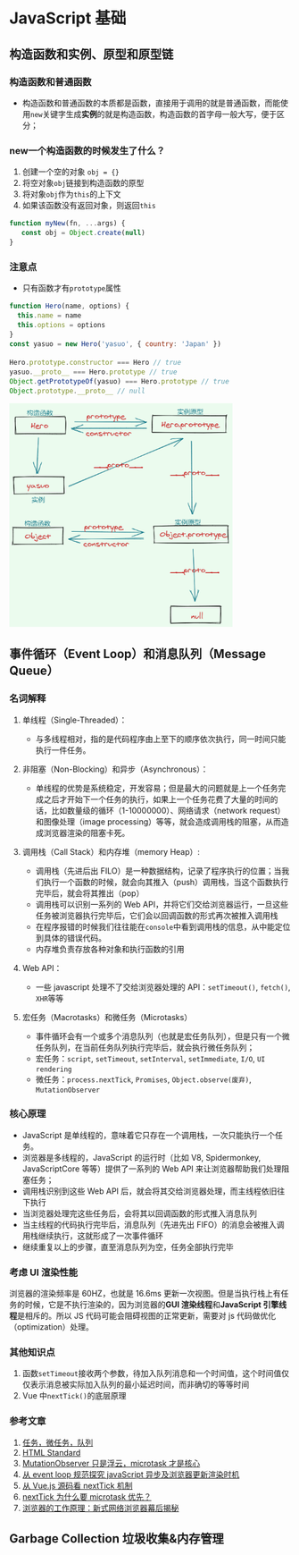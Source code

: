 # JavaScript 基础

## 构造函数和实例、原型和原型链

### 构造函数和普通函数

- 构造函数和普通函数的本质都是函数，直接用于调用的就是普通函数，而能使用`new`关键字生成**实例**的就是构造函数，构造函数的首字母一般大写，便于区分；


### new一个构造函数的时候发生了什么？

1. 创建一个空的对象 `obj = {}`
2. 将空对象`obj`链接到构造函数的原型
3. 将对象`obj`作为`this`的上下文
4. 如果该函数没有返回对象，则返回`this`

``` Javascript
function myNew(fn, ...args) {
   const obj = Object.create(null)
}
```


### 注意点

- 只有函数才有`prototype`属性

```javascript
function Hero(name, options) {
  this.name = name
  this.options = options
}
const yasuo = new Hero('yasuo', { country: 'Japan' })

Hero.prototype.constructor === Hero // true
yasuo.__proto__ === Hero.prototype // true
Object.getPrototypeOf(yasuo) === Hero.prototype // true
Object.prototype.__proto__ // null
```

<img src="../images/原型和原型链.png" width="400" height="400" alt="原型和原型链" />

## 事件循环（Event Loop）和消息队列（Message Queue）

### 名词解释

1. 单线程（Single-Threaded）：
   - 与多线程相对，指的是代码程序由上至下的顺序依次执行，同一时间只能执行一件任务。
2. 非阻塞（Non-Blocking）和异步（Asynchronous）：
   - 单线程的优势是系统稳定，开发容易；但是最大的问题就是上一个任务完成之后才开始下一个任务的执行，如果上一个任务花费了大量的时间的话，比如数量级的循环（1-10000000）、网络请求（network request）和图像处理（image processing）等等，就会造成调用栈的阻塞，从而造成浏览器渲染的阻塞卡死。
3. 调用栈（Call Stack）和内存堆（memory Heap）:
   - 调用栈（先进后出 FILO）是一种数据结构，记录了程序执行的位置；当我们执行一个函数的时候，就会向其推入（push）调用栈，当这个函数执行完毕后，就会将其推出（pop）
   - 调用栈可以识别一系列的 Web API，并将它们交给浏览器运行，一旦这些任务被浏览器执行完毕后，它们会以回调函数的形式再次被推入调用栈
   - 在程序报错的时候我们往往能在`console`中看到调用栈的信息，从中能定位到具体的错误代码。
   - 内存堆负责存放各种对象和执行函数的引用
4. Web API：

   - 一些 javascript 处理不了交给浏览器处理的 API：`setTimeout()`, `fetch()`, `XHR`等等

5. 宏任务（Macrotasks）和微任务（Microtasks）
   - 事件循环会有一个或多个消息队列（也就是宏任务队列），但是只有一个微任务队列，在当前任务队列执行完毕后，就会执行微任务队列；
   - 宏任务：`script`, `setTimeout`, `setInterval`, `setImmediate`, `I/O`, `UI rendering`
   - 微任务：`process.nextTick`, `Promises`, `Object.observe(废弃)`, `MutationObserver`

### 核心原理

- JavaScript 是单线程的，意味着它只存在一个调用栈，一次只能执行一个任务。
- 浏览器是多线程的，JavaScript 的运行时（比如 V8, Spidermonkey, JavaScriptCore 等等）提供了一系列的 Web API 来让浏览器帮助我们处理阻塞任务；
- 调用栈识别到这些 Web API 后，就会将其交给浏览器处理，而主线程依旧往下执行
- 当浏览器处理完这些任务后，会将其以回调函数的形式推入消息队列
- 当主线程的代码执行完毕后，消息队列（先进先出 FIFO）的消息会被推入调用栈继续执行，这就形成了一次事件循环
- 继续重复以上的步骤，直至消息队列为空，任务全部执行完毕

### 考虑 UI 渲染性能

浏览器的渲染频率是 60HZ，也就是 16.6ms 更新一次视图。但是当执行栈上有任务的时候，它是不执行渲染的，因为浏览器的**GUI 渲染线程**和**JavaScript 引擎线程**是相斥的。所以 JS 代码可能会阻碍视图的正常更新，需要对 js 代码做优化（optimization）处理。

### 其他知识点

1. 函数`setTimeout`接收两个参数，待加入队列消息和一个时间值，这个时间值仅仅表示消息被实际加入队列的最小延迟时间，而非确切的等等时间
2. Vue 中`nextTick()`的底层原理

### 参考文章

1. [任务，微任务，队列](https://jakearchibald.com/2015/tasks-microtasks-queues-and-schedules/)
2. [HTML Standard](https://html.spec.whatwg.org/multipage/webappapis.html#event-loop-processing-model)
3. [MutationObserver 只是浮云，microtask 才是核心](https://github.com/Ma63d/vue-analysis/issues/6)
4. [从 event loop 规范探究 javaScript 异步及浏览器更新渲染时机](https://github.com/aooy/blog/issues/5)
5. [从 Vue.js 源码看 nextTick 机制](https://zhuanlan.zhihu.com/p/30451651)
6. [nextTick 为什么要 microtask 优先？](https://juejin.im/post/5d57994ef265da03bd051969#comment)
7. [浏览器的工作原理：新式网络浏览器幕后揭秘](https://www.html5rocks.com/zh/tutorials/internals/howbrowserswork/)

## Garbage Collection 垃圾收集&内存管理
